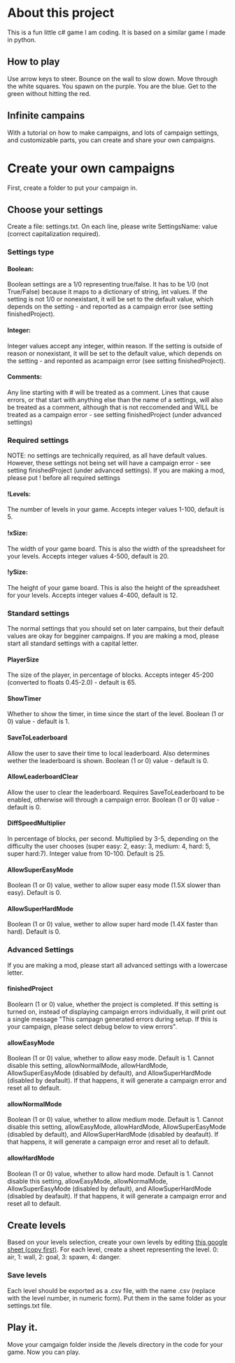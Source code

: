 # About this project
This is a fun little c# game I am coding. It is based on a similar game I made in python.
## How to play
Use arrow keys to steer. Bounce on the wall to slow down. Move through the white squares. You spawn on the purple. You are the blue. Get to the green without hitting the red.
## Infinite campains
With a tutorial on how to make campaigns, and lots of campaign settings, and customizable parts, you can create and share your own campaigns.
# Create your own campaigns
First, create a folder to put your campaign in.
## Choose your settings
Create a file: settings.txt. On each line, please write SettingsName: value (correct capitalization required).
### Settings type
#### Boolean:
Boolean settings are a 1/0 representing true/false. It has to be 1/0 (not True/False) because it maps to a dictionary of string, int values. If the setting is not 1/0 or nonexistant, it will be set to the default value, which depends on the setting - and reported as a campaign error (see setting finishedProject).
#### Integer:
Integer values accept any integer, within reason. If the setting is outside of reason or nonexistant, it will be set to the default value, which depends on the setting - and reponted as acampaign error (see setting finishedProject).
#### Comments:
Any line starting with # will be treated as a comment. Lines that cause errors, or that start with anything else than the name of a settings, will also be treated as a comment, although that is not reccomended and WILL be treated as a campaign error - see setting finishedProject (under advanced settings)
### Required settings
NOTE: no settings are technically required, as all have default values. However, these settings not being set will have a campaign error - see setting finishedProject (under advanced settings). If you are making a mod, please put ! before all required settings
#### !Levels:
The number of levels in your game. Accepts integer values 1-100, default is 5.
#### !xSize:
The width of your game board. This is also the width of the spreadsheet for your levels. Accepts integer values 4-500, default is 20.
#### !ySize:
The height of your game board. This is also the height of the spreadsheet for your levels. Accepts integer values 4-400, default is 12.
### Standard settings
The normal settings that you should set on later campains, but their default values are okay for begginer campaigns. If you are making a mod, please start all standard settings with a capital letter.
#### PlayerSize
The size of the player, in percentage of blocks. Accepts integer 45-200 (converted to floats 0.45-2.0) - default is 65.
#### ShowTimer
Whether to show the timer, in time since the start of the level. Boolean (1 or 0) value - default is 1.
#### SaveToLeaderboard
Allow the user to save their time to local leaderboard. Also determines wether the leaderboard is shown. Boolean (1 or 0) value - default is 0.
#### AllowLeaderboardClear
Allow the user to clear the leaderboard. Requires SaveToLeaderboard to be enabled, otherwise will through a campaign error. Boolean (1 or 0) value - default is 0.
#### DiffSpeedMultiplier
In percentage of blocks, per second. Multiplied by 3-5, depending on the difficulty the user chooses (super easy: 2, easy: 3, medium: 4, hard: 5, super hard:7). Integer value from 10-100. Default is 25.
#### AllowSuperEasyMode
Boolean (1 or 0) value, wether to allow super easy mode (1.5X slower than easy). Default is 0.
#### AllowSuperHardMode
Boolean (1 or 0) value, wether to allow super hard mode (1.4X faster than hard). Default is 0.
### Advanced Settings
If you are making a mod, please start all advanced settings with a lowercase letter.
#### finishedProject
Boolearn (1 or 0) value, whether the project is completed. If this setting is turned on, instead of displaying campaign errors individually, it will print out a single message "This campagn generated errors during setup. If this is your campaign, please select debug below to view errors".
#### allowEasyMode
Boolean (1 or 0) value, whether to allow easy mode. Default is 1. Cannot disable this setting, allowNormalMode, allowHardMode, AllowSuperEasyMode (disabled by default), and AllowSuperHardMode (disabled by deafault). If that happens, it will generate a campaign error and reset all to default.
#### allowNormalMode
Boolean (1 or 0) value, whether to allow medium mode. Default is 1. Cannot disable this setting, allowEasyMode, allowHardMode, AllowSuperEasyMode (disabled by default), and AllowSuperHardMode (disabled by deafault). If that happens, it will generate a campaign error and reset all to default.
#### allowHardMode
Boolean (1 or 0) value, whether to allow hard mode. Default is 1. Cannot disable this setting, allowEasyMode, allowNormalMode, AllowSuperEasyMode (disabled by default), and AllowSuperHardMode (disabled by deafault). If that happens, it will generate a campaign error and reset all to default.
## Create levels
Based on your levels selection, create your own levels by editing [this google sheet (copy first)](https://docs.google.com/spreadsheets/d/1ADEhYx1G8l7nCSyNVLIeS9238DIAQXR2qniKK_8TMD4/copy?usp=sharing). For each level, create a sheet representing the level. 0: air, 1: wall, 2: goal, 3: spawn, 4: danger.
### Save levels
Each level should be exported as a .csv file, with the name <levnum>.csv (replace <levnum> with the level number, in numeric form). Put them in the same folder as your settings.txt file.
## Play it.
Move your camgaign folder inside the /levels directory in the code for your game. Now you can play.
